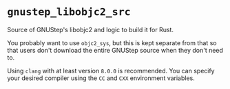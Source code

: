 # `gnustep_libobjc2_src`

Source of GNUStep's libobjc2 and logic to build it for Rust.

You probably want to use `objc2_sys`, but this is kept separate from that so
that users don't download the entire GNUStep source when they don't need to.

Using `clang` with at least version `8.0.0` is recommended. You can specify
your desired compiler using the `CC` and `CXX` environment variables.
